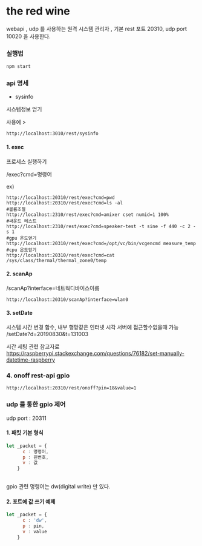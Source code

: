 # the red wine   
webapi , udp 를 사용하는 원격 시스템 관리자 , 기본 rest 포트 20310, udp port 10020 을 사용한다.    

### 실행법

```bash
npm start

```

### api 명세

- sysinfo

시스템정보 얻기  
  
사용예 >  
```
http://localhost:3010/rest/sysinfo
```

#### 1. exec  

프로세스 실행하기 

/exec?cmd=명령어

ex)

```
http://localhost:20310/rest/exec?cmd=pwd  
http://localhost:20310/rest/exec?cmd=ls -al  
#볼륨조절
http://localhost:2310/rest/exec?cmd=amixer cset numid=1 100% 
#싸운드 테스트 
http://localhost:2310/rest/exec?cmd=speaker-test -t sine -f 440 -c 2 -s 1
#gpu 온도얻기 
http://localhost:20310/rest/exec?cmd=/opt/vc/bin/vcgencmd measure_temp
#cpu 온도얻기
http://localhost:20310/rest/exec?cmd=cat /sys/class/thermal/thermal_zone0/temp
``` 

#### 2. scanAp

/scanAp?interface=네트웍디바이스이름  

```
http://localhost:20310/scanAp?interface=wlan0
```

#### 3. setDate
시스템 시간 변경 함수, 내부 행망같은 인터넷 시각 서버에 접근할수없을때 가능  
/setDate?d=20190830&t=131003

시간 세팅 관련 참고자료  
https://raspberrypi.stackexchange.com/questions/76182/set-manually-datetime-raspberry

### 4. onoff rest-api gpio
```
http://localhost:20310/rest/onoff?pin=18&value=1  
```


### udp 를 통한 gpio 제어 

udp port  : 20311    

#### 1. 패킷 기본 형식

```js
let _packet = {
      c : 명령어,
      p : 핀번호,
      v : 값
    }
    
```

gpio 관련 명령어는 dw(digital write) 만 있다.  


#### 2. 포트에 값 쓰기 예제
```js
let _packet = {
      c : 'dw',
      p : pin,
      v : value
    }
```


 